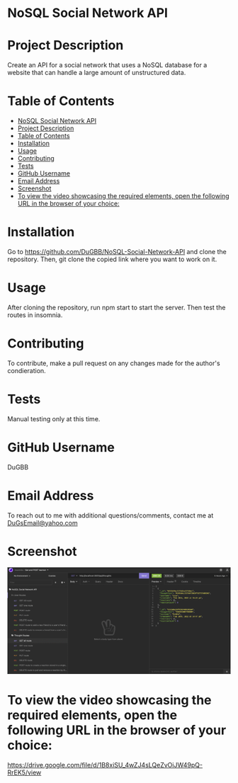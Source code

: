 # NoSQL Social Network API

# Project Description

Create an API for a social network that uses a NoSQL database for a website that can handle a large amount of unstructured data.

# Table of Contents

- [NoSQL Social Network API](#nosql-social-network-api)
- [Project Description](#project-description)
- [Table of Contents](#table-of-contents)
- [Installation](#installation)
- [Usage](#usage)
- [Contributing](#contributing)
- [Tests](#tests)
- [GitHub Username](#github-username)
- [Email Address](#email-address)
- [Screenshot](#screenshot)
- [To view the video showcasing the required elements, open the following URL in the browser of your choice:](#to-view-the-video-showcasing-the-required-elements-open-the-following-url-in-the-browser-of-your-choice)

# Installation

Go to https://github.com/DuGBB/NoSQL-Social-Network-API and clone the repository. Then, git clone the copied link where you want to work on it.

# Usage

After cloning the repository, run npm start to start the server. Then test the routes in insomnia.

# Contributing

To contribute, make a pull request on any changes made for the author's condieration.

# Tests

Manual testing only at this time.

# GitHub Username

DuGBB

# Email Address

To reach out to me with additional questions/comments, contact me at DuGsEmail@yahoo.com

# Screenshot

![NoSQL-Social-Network-API](/images/nosqlsocial.png?raw=true "NoSQL-Social-Network-API")

# To view the video showcasing the required elements, open the following URL in the browser of your choice:

https://drive.google.com/file/d/1B8xiSU_4wZJ4sLQeZvOiJW49pQ-RrEK5/view
